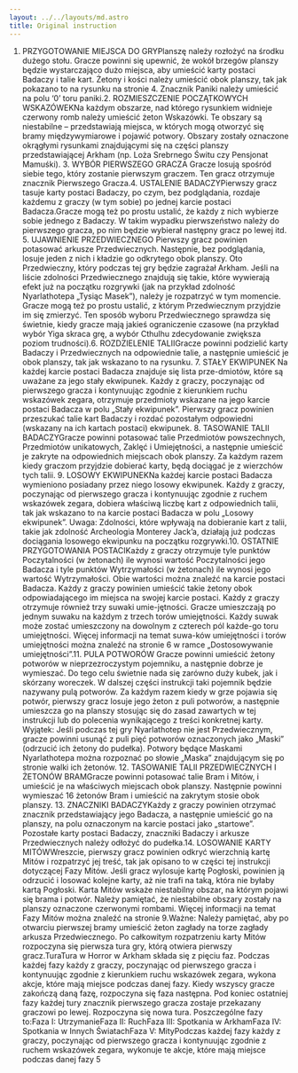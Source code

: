 ```yaml
---
layout: ../../layouts/md.astro
title: Original instruction
---
```


1. PRZYGOTOWANIE MIEJSCA DO GRYPlanszę należy rozłożyć na środku dużego stołu. Gracze powinni się upewnić, że wokół brzegów planszy będzie wystarczająco dużo miejsca, aby umieścić karty postaci Badaczy i talie kart. Żetony i kości należy umieścić obok planszy, tak jak pokazano to na rysunku na stronie 4. Znacznik Paniki należy umieścić na polu ‘0’ toru paniki.2. ROZMIESZCZENIE POCZĄTKOWYCH WSKAZÓWEKNa każdym obszarze, nad którego rysunkiem widnieje czerwony romb należy umieścić żeton Wskazówki. Te obszary są niestabilne – przedstawiają miejsca, w których mogą otworzyć się bramy międzywymiarowe i pojawić potwory. Obszary zostały oznaczone okrągłymi rysunkami znajdującymi się na części planszy przedstawiającej Arkham (np. Loża Srebrnego Świtu czy Pensjonat Mamuśki). 3. WYBÓR PIERWSZEGO GRACZA Gracze losują spośród siebie tego, który zostanie pierwszym graczem. Ten gracz otrzymuje znacznik Pierwszego Gracza.4. USTALENIE BADACZYPierwszy gracz tasuje karty postaci Badaczy, po czym, bez podglądania, rozdaje każdemu z graczy (w tym sobie) po jednej karcie postaci Badacza.Gracze mogą też po prostu ustalić, że każdy z nich wybierze sobie jednego z Badaczy. W takim wypadku pierwszeństwo należy do pierwszego gracza, po nim będzie wybierał następny gracz po lewej itd. 5. UJAWNIENIE PRZEDWIECZNEGO Pierwszy gracz powinien potasować arkusze Przedwiecznych. Następnie, bez podglądania, losuje jeden z nich i kładzie go odkrytego obok planszy. Oto Przedwieczny, który podczas tej gry będzie zagrażał Arkham. Jeśli na liście zdolności Przedwiecznego znajdują się takie, które wywierają efekt już na początku rozgrywki (jak na przykład zdolność Nyarlathotepa „Tysiąc Masek”), należy je rozpatrzyć w tym momencie. Gracze mogą też po prostu ustalić, z którym Przedwiecznym przyjdzie im się zmierzyć. Ten sposób wyboru Przedwiecznego sprawdza się świetnie, kiedy gracze mają jakieś ograniczenie czasowe (na przykład wybór Yiga skraca grę, a wybór Cthulhu zdecydowanie zwiększa poziom trudności).6. ROZDZIELENIE TALIIGracze powinni podzielić karty Badaczy i Przedwiecznych na odpowiednie talie, a następnie umieścić je obok planszy, tak jak wskazano to na rysunku. 7. STAŁY EKWIPUNEK Na każdej karcie postaci Badacza znajduje się lista prze-dmiotów, które są uważane za jego stały ekwipunek. Każdy z graczy, poczynając od pierwszego gracza i kontynuując zgodnie z kierunkiem ruchu wskazówek zegara, otrzymuje przedmioty wskazane na jego karcie postaci Badacza w polu „Stały ekwipunek”. Pierwszy gracz powinien przeszukać talie kart Badaczy i rozdać pozostałym odpowiedni (wskazany na ich kartach postaci) ekwipunek. 8. TASOWANIE TALII BADACZYGracze powinni potasować talie Przedmiotów powszechnych, Przedmiotów unikatowych, Zaklęć i Umiejętności, a następnie umieścić je zakryte na odpowiednich miejscach obok planszy. Za każdym razem kiedy graczom przyjdzie dobierać karty, będą dociągać je z wierzchów tych talii. 9. LOSOWY EKWIPUNEKNa każdej karcie postaci Badacza wymieniono posiadany przez niego losowy ekwipunek. Każdy z graczy, poczynając od pierwszego gracza i kontynuując zgodnie z ruchem wskazówek zegara, dobiera właściwą liczbę kart z odpowiednich talii, tak jak wskazano to na karcie postaci Badacza w polu „Losowy ekwipunek”. Uwaga: Zdolności, które wpływają na dobieranie kart z talii, takie jak zdolność Archeologia Monterey Jack’a, działają już podczas dociągania losowego ekwipunku na początku rozgrywki.10. OSTATNIE PRZYGOTOWANIA POSTACIKażdy z graczy otrzymuje tyle punktów Poczytalności (w żetonach) ile wynosi wartość Poczytalności jego Badacza i tyle punktów Wytrzymałości (w żetonach) ile wynosi jego wartość Wytrzymałości. Obie wartości można znaleźć na karcie postaci Badacza. Każdy z graczy powinien umieścić takie żetony obok odpowiadającego im miejsca na swojej karcie postaci. Każdy z graczy otrzymuje również trzy suwaki umie-jętności. Gracze umieszczają po jednym suwaku na każdym z trzech torów umiejętności. Każdy suwak może zostać umieszczony na dowolnym z czterech pól każde-go toru umiejętności. Więcej informacji na temat suwa-ków umiejętności i torów umiejętności można znaleźć na stronie 6 w ramce „Dostosowywanie umiejętności”.11. PULA POTWORÓW Gracze powinni umieścić żetony potworów w nieprzezroczystym pojemniku, a następnie dobrze je wymieszać. Do tego celu świetnie nada się zarówno duży kubek, jak i skórzany woreczek. W dalszej części instrukcji taki pojemnik będzie nazywany pulą potworów. Za każdym razem kiedy w grze pojawia się potwór, pierwszy gracz losuje jego żeton z puli potworów, a następnie umieszcza go na planszy stosując się do zasad zawartych w tej instrukcji lub do polecenia wynikającego z treści konkretnej karty. Wyjątek: Jeśli podczas tej gry Nyarlathotep nie jest Przedwiecznym, gracze powinni usunąć z puli pięć potworów oznaczonych jako „Maski” (odrzucić ich żetony do pudełka). Potwory będące Maskami Nyarlathotepa można rozpoznać po słowie „Maska” znajdującym się po stronie walki ich żetonów. 12. TASOWANIE TALII PRZEDWIECZNYCH I ŻETONÓW BRAMGracze powinni potasować talie Bram i Mitów, i umieścić je na właściwych miejscach obok planszy. Następnie powinni wymieszać 16 żetonów Bram i umieścić na zakrytym stosie obok planszy. 13. ZNACZNIKI BADACZYKażdy z graczy powinien otrzymać znacznik przedstawiający jego Badacza, a następnie umieścić go na planszy, na polu oznaczonym na karcie postaci jako „startowe”. Pozostałe karty postaci Badaczy, znaczniki Badaczy i arkusze Przedwiecznych należy odłożyć do pudełka.14. LOSOWANIE KARTY MITÓWWreszcie, pierwszy gracz powinien odkryć wierzchnią kartę Mitów i rozpatrzyć jej treść, tak jak opisano to w części tej instrukcji dotyczącej Fazy Mitów. Jeśli gracz wylosuje kartę Pogłoski, powinien ją odrzucić i losować kolejne karty, aż nie trafi na taką, która nie byłaby kartą Pogłoski. Karta Mitów wskaże niestabilny obszar, na którym pojawi się brama i potwór. Należy pamiętać, że niestabilne obszary zostały na planszy oznaczone czerwonymi rombami. Więcej informacji na temat Fazy Mitów można znaleźć na stronie 9.Ważne: Należy pamiętać, aby po otwarciu pierwszej bramy umieścić żeton zagłady na torze zagłady arkusza Przedwiecznego. Po całkowitym rozpatrzeniu karty Mitów rozpoczyna się pierwsza tura gry, którą otwiera pierwszy gracz.TuraTura w Horror w Arkham składa się z pięciu faz. Podczas każdej fazy każdy z graczy, poczynając od pierwszego gracza i kontynuując zgodnie z kierunkiem ruchu wskazówek zegara, wykona akcje, które mają miejsce podczas danej fazy. Kiedy wszyscy gracze zakończą daną fazę, rozpoczyna się faza następna. Pod koniec ostatniej fazy każdej tury znacznik pierwszego gracza zostaje przekazany graczowi po lewej. Rozpoczyna się nowa tura. Poszczególne fazy to:Faza I: UtrzymanieFaza II: RuchFaza III: Spotkania w ArkhamFaza IV: Spotkania w Innych ŚwiatachFaza V: MityPodczas każdej fazy każdy z graczy, poczynając od pierwszego gracza i kontynuując zgodnie z ruchem wskazówek zegara, wykonuje te akcje, które mają miejsce podczas danej fazy 5
